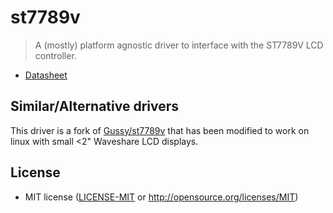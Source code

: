 # st7789v

> A (mostly) platform agnostic driver to interface with the ST7789V LCD controller.

- [Datasheet]

[Datasheet]: https://wiki.pine64.org/images/5/54/ST7789V_v1.6.pdf

## Similar/Alternative drivers

This driver is a fork of [Gussy/st7789v] that has been modified to work on linux with small <2" Waveshare LCD displays.

[Gussy/st7789v]: https://github.com/Gussy/st7789v

## License

- MIT license ([LICENSE-MIT](LICENSE-MIT) or http://opensource.org/licenses/MIT)
